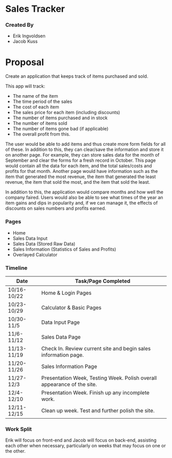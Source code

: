 # Sales Tracker
### Created By
- Erik Ingvoldsen
- Jacob Kuss

# Proposal
Create an application that keeps track of items purchased and sold.

This app will track:
* The name of the item
* The time period of the sales
* The cost of each item
* The sales price for each item (including discounts)
* The number of items purchased and in stock
* The number of items sold
* The number of items gone bad (if applicable)
* The overall profit from this.

The user would be able to add items and thus create more form fields for all of these. In addition to this, they can clear/save the information and store it on another page. For example, they can store sales data for the month of September and clear the forms for a fresh record in October. This page would contain all the data for each item, and the total sales/costs and profits for that month. Another page would have information such as the item that generated the most revenue, the item that generated the least revenue, the item that sold the most, and the item that sold the least.

In addition to this, the application would compare months and how well the company faired. Users would also be able to see what times of the year an item gains and dips in popularity and, if we can manage it, the effects of discounts on sales numbers and profits earned.

### Pages
* Home
* Sales Data Input
* Sales Data (Stored Raw Data)
* Sales Information (Statistics of Sales and Profits)
* Overlayed Calculator

### Timeline
Date | Task/Page Completed
-- | --
10/16-10/22 | Home & Login Pages
10/23-10/29 | Calculator & Basic Pages
10/30-11/5  | Data Input Page
11/6-11/12  | Sales Data Page
11/13-11/19 | Check In. Review current site and begin sales information page.
11/20-11/26 | Sales Information Page
11/27-12/3  | Presentation Week, Testing Week. Polish overall appearance of the site.
12/4-12/10  | Presentation Week. Finish up any incomplete work.
12/11-12/15 | Clean up week. Test and further polish the site.

### Work Split
Erik will focus on front-end and Jacob will focus on back-end, assisting each other when necessary, particularly on weeks that may focus on one or the other.
